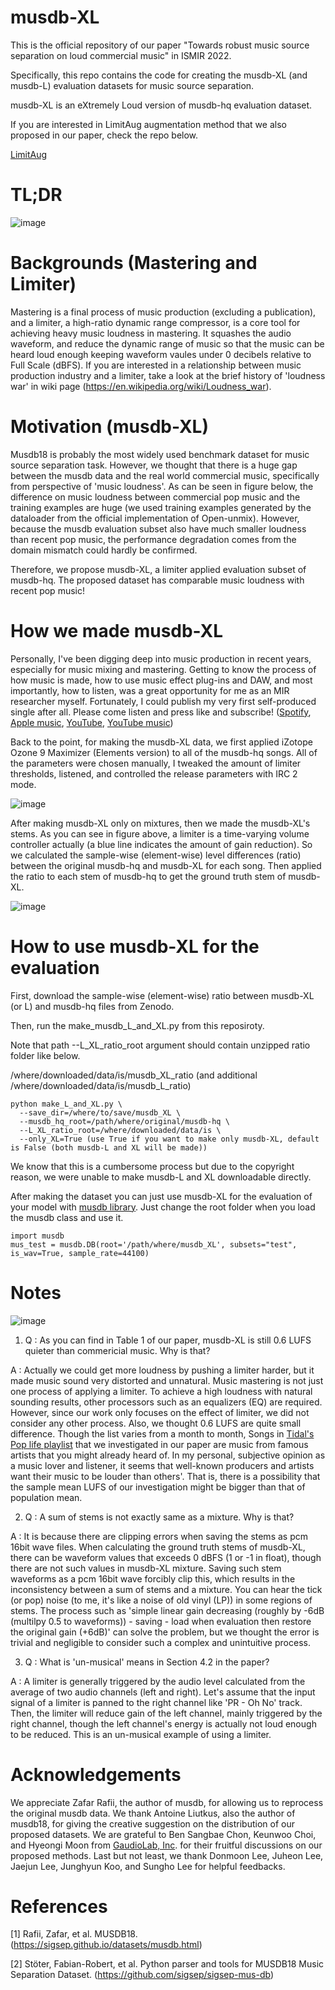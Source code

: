 # musdb-XL

This is the official repository of our paper "Towards robust music source separation on loud commercial music" in ISMIR 2022.

Specifically, this repo contains the code for creating the musdb-XL (and musdb-L) evaluation datasets for music source separation.

musdb-XL is an eXtremely Loud version of musdb-hq evaluation dataset.

If you are interested in LimitAug augmentation method that we also proposed in our paper, check the repo below.

[LimitAug](https://github.com/jeonchangbin49/LimitAug)


# TL;DR
![image](https://user-images.githubusercontent.com/60494498/187064061-8dc0ef47-d3c2-4767-87de-681a5a063fa9.png)


# Backgrounds (Mastering and Limiter)
Mastering is a final process of music production (excluding a publication), and a limiter, a high-ratio dynamic range compressor, is a core tool for achieving heavy music loudness in mastering. It squashes the audio waveform, and reduce the dynamic range of music so that the music can be heard loud enough keeping waveform vaules under 0 decibels relative to Full Scale (dBFS). If you are interested in a relationship between music production industry and a limiter, take a look at the brief history of 'loudness war' in wiki page (https://en.wikipedia.org/wiki/Loudness_war).


# Motivation (musdb-XL)
Musdb18 is probably the most widely used benchmark dataset for music source separation task. However, we thought that there is a huge gap between the musdb data and the real world commercial music, specifically from perspective of 'music loudness'. As can be seen in figure below, the difference on music loudness between commercial pop music and the training examples are huge (we used training examples generated by the dataloader from the official implementation of Open-unmix). However, because the musdb evaluation subset also have much smaller loudness than recent pop music, the performance degradation comes from the domain mismatch could hardly be confirmed.

Therefore, we propose musdb-XL, a limiter applied evaluation subset of musdb-hq. The proposed dataset has comparable music loudness with recent pop music!


# How we made musdb-XL
Personally, I've been digging deep into music production in recent years, especially for music mixing and mastering. Getting to know the process of how music is made, how to use music effect plug-ins and DAW, and most importantly, how to listen, was a great opportunity for me as an MIR researcher myself. Fortunately, I could publish my very first self-produced single after all. Please come listen and press like and subscribe! ([Spotify](https://spoti.fi/3yz4a9P), [Apple music](https://apple.co/3NsCQ0O), [YouTube](https://youtu.be/InbkkWXftqI), [YouTube music](https://bit.ly/3A7yWrc))

Back to the point, for making the musdb-XL data, we first applied iZotope Ozone 9 Maximizer (Elements version) to all of the musdb-hq songs. All of the parameters were chosen manually, I tweaked the amount of limiter thresholds, listened, and controlled the release parameters with IRC 2 mode.

![image](https://user-images.githubusercontent.com/60494498/187059124-4681d0b6-46bc-4699-9d0f-05b716f2a54a.png)

After making musdb-XL only on mixtures, then we made the musdb-XL's stems. As you can see in figure above, a limiter is a time-varying volume controller actually (a blue line indicates the amount of gain reduction). So we calculated the sample-wise (element-wise) level differences (ratio) between the original musdb-hq and musdb-XL for each song. Then applied the ratio to each stem of musdb-hq to get the ground truth stem of musdb-XL.

![image](https://user-images.githubusercontent.com/60494498/187060417-e33769af-7647-4e9b-9a61-4df0a5b46da6.png)


# How to use musdb-XL for the evaluation
First, download the sample-wise (element-wise) ratio between musdb-XL (or L) and musdb-hq files from Zenodo. 

Then, run the make_musdb_L_and_XL.py from this reposiroty. 

Note that path --L_XL_ratio_root argument should contain unzipped ratio folder like below.

/where/downloaded/data/is/musdb_XL_ratio (and additional /where/downloaded/data/is/musdb_L_ratio)

```
python make_L_and_XL.py \
  --save_dir=/where/to/save/musdb_XL \
  --musdb_hq_root=/path/where/original/musdb-hq \
  --L_XL_ratio_root=/where/downloaded/data/is \
  --only_XL=True (use True if you want to make only musdb-XL, default is False (both musdb-L and XL will be made))
```

We know that this is a cumbersome process but due to the copyright reason, we were unable to make musdb-L and XL downloadable directly.

After making the dataset you can just use musdb-XL for the evaluation of your model with [musdb library](https://github.com/sigsep/sigsep-mus-db). Just change the root folder when you load the musdb class and use it.

```
import musdb
mus_test = musdb.DB(root='/path/where/musdb_XL', subsets="test", is_wav=True, sample_rate=44100)
```


# Notes
![image](https://user-images.githubusercontent.com/60494498/187065286-807ba9ef-0117-4d1c-beeb-eda74c20a837.png)

1) Q : As you can find in Table 1 of our paper, musdb-XL is still 0.6 LUFS quieter than commericial music. Why is that?

  A : Actually we could get more loudness by pushing a limiter harder, but it made music sound very distorted and unnatural. Music mastering is not just one process of applying a limiter. To achieve a high loudness with natural sounding results, other processors such as an equalizers (EQ) are required. However, since our work only focuses on the effect of limiter, we did not consider any other process.
  Also, we thought 0.6 LUFS are quite small difference. Though the list varies from a month to month, Songs in [Tidal's Pop life playlist](https://tidal.com/browse/playlist/b0d95b5e-7c4f-4dae-b042-b8c6228c2ba4) that we investigated in our paper are music from famous artists that you might already heard of. In my personal, subjective opinion as a music lover and listener, it seems that well-known producers and artists want their music to be louder than others'. That is, there is a possibility that the sample mean LUFS of our investigation might be bigger than that of population mean.
  
2) Q : A sum of stems is not exactly same as a mixture. Why is that?

  A : It is because there are clipping errors when saving the stems as pcm 16bit wave files. When calculating the ground truth stems of musdb-XL, there can be waveform values that exceeds 0 dBFS (1 or -1 in float), though there are not such values in musdb-XL mixture. Saving such stem waveforms as a pcm 16bit wave forcibly clip this, which results in the inconsistency between a sum of stems and a mixture. You can hear the tick (or pop) noise (to me, it's like a noise of old vinyl (LP)) in some regions of stems. The process such as 'simple linear gain decreasing (roughly by -6dB (multilpy 0.5 to waveforms)) - saving - load when evaluation then restore the original gain (+6dB)' can solve the problem, but we thought the error is trivial and negligible to consider such a complex and unintuitive process.
  
3) Q : What is 'un-musical' means in Section 4.2 in the paper?

  A : A limiter is generally triggered by the audio level calculated from the average of two audio channels (left and right). Let's assume that the input signal of a limiter is panned to the right channel like 'PR - Oh No' track. Then, the limiter will reduce gain of the left channel, mainly triggered by the right channel, though the left channel's energy is actually not loud enough to be reduced. This is an un-musical example of using a limiter. 

# Acknowledgements
We appreciate Zafar Rafii, the author of musdb, for allowing us to reprocess the original musdb data. We thank Antoine Liutkus, also the author of musdb18, for giving the creative suggestion on the distribution of our proposed datasets. We are grateful to Ben Sangbae Chon, Keunwoo Choi, and Hyeongi Moon from [GaudioLab, Inc](https://www.gaudiolab.com). for their fruitful discussions on our proposed methods. Last but not least, we thank Donmoon Lee, Juheon Lee, Jaejun Lee, Junghyun Koo, and Sungho Lee for helpful feedbacks.

# References
[1] Rafii, Zafar, et al. MUSDB18. (https://sigsep.github.io/datasets/musdb.html)

[2] Stöter, Fabian-Robert, et al. Python parser and tools for MUSDB18 Music Separation Dataset. (https://github.com/sigsep/sigsep-mus-db)
